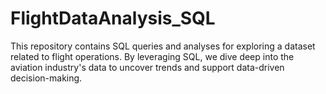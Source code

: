 # FlightDataAnalysis_SQL
This repository contains SQL queries and analyses for exploring a dataset related to flight operations. By leveraging SQL, we dive deep into the aviation industry's data to uncover trends and support data-driven decision-making.
